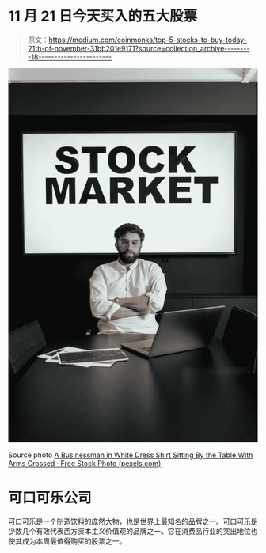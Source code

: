 # 11 月 21 日今天买入的五大股票

> 原文：<https://medium.com/coinmonks/top-5-stocks-to-buy-today-21th-of-november-31bb201e9171?source=collection_archive---------18----------------------->

![](img/4b6eed60b3ddf6c61f998a4db0e1e039.png)

Source photo [A Businessman in White Dress Shirt Sitting By the Table With Arms Crossed · Free Stock Photo (pexels.com)](https://www.pexels.com/photo/a-businessman-in-white-dress-shirt-sitting-by-the-table-with-arms-crossed-7567607/)

# 可口可乐公司

可口可乐是一个制造饮料的庞然大物，也是世界上最知名的品牌之一。可口可乐是少数几个有效代表西方资本主义价值观的品牌之一。它在消费品行业的突出地位也使其成为本周最值得购买的股票之一。